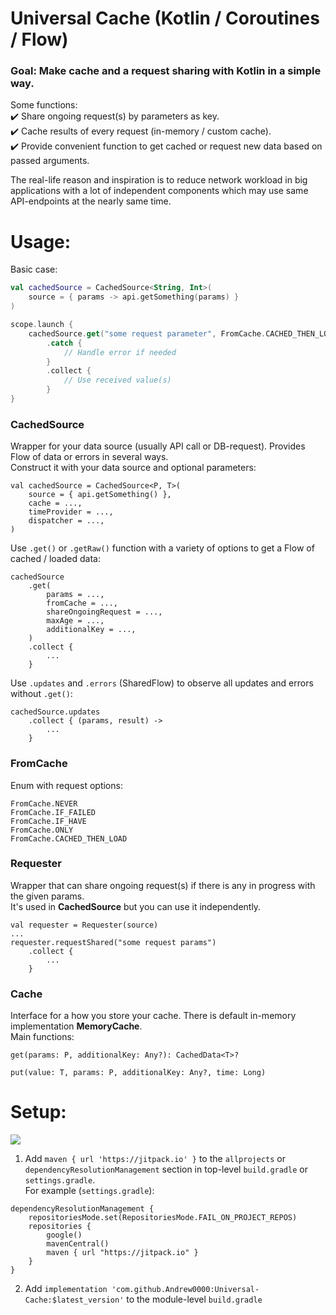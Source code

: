 # Universal Cache (Kotlin / Coroutines / Flow)

### Goal: Make cache and a request sharing with Kotlin in a simple way.

Some functions:  
✔️ Share ongoing request(s) by parameters as key.  
✔️ Cache results of every request (in-memory / custom cache).  
✔️ Provide convenient function to get cached or request new data based on passed arguments.  

The real-life reason and inspiration is to reduce network workload in big applications 
with a lot of independent components which may use same API-endpoints at the nearly same time.

# Usage:

Basic case:  

```kotlin
val cachedSource = CachedSource<String, Int>(
    source = { params -> api.getSomething(params) }
)

scope.launch {
    cachedSource.get("some request parameter", FromCache.CACHED_THEN_LOAD, maxAge = 5_000)
        .catch { 
            // Handle error if needed
        }
        .collect {
            // Use received value(s)
        }
}
```

### CachedSource  
Wrapper for your data source (usually API call or DB-request). Provides Flow of data or errors in several ways.  
Construct it with your data source and optional parameters:  
```
val cachedSource = CachedSource<P, T>(
    source = { api.getSomething() },
    cache = ...,
    timeProvider = ...,
    dispatcher = ...,
)
```
Use `.get()` or `.getRaw()` function with a variety of options to get a Flow of cached / loaded data:
```
cachedSource
    .get(
        params = ...,
        fromCache = ...,
        shareOngoingRequest = ...,
        maxAge = ...,
        additionalKey = ...,
    )
    .collect {
        ...
    }
```
Use `.updates` and `.errors` (SharedFlow) to observe all updates and errors without `.get()`:
```
cachedSource.updates
    .collect { (params, result) ->
        ...
    }
```

### FromCache
Enum with request options:
```
FromCache.NEVER
FromCache.IF_FAILED
FromCache.IF_HAVE
FromCache.ONLY
FromCache.CACHED_THEN_LOAD
```

### Requester  
Wrapper that can share ongoing request(s) if there is any in progress with the given params.  
It's used in **CachedSource** but you can use it independently.  
```
val requester = Requester(source)
...
requester.requestShared("some request params")
    .collect {
        ...
    }
```

### Cache  
Interface for a how you store your cache. There is default in-memory implementation **MemoryCache**.  
Main functions:
```
get(params: P, additionalKey: Any?): CachedData<T>?

put(value: T, params: P, additionalKey: Any?, time: Long)
```

# Setup:  

[![](https://jitpack.io/v/Andrew0000/Universal-Cache.svg)](https://jitpack.io/#Andrew0000/Universal-Cache)

1. Add `maven { url 'https://jitpack.io' }` to the `allprojects` or `dependencyResolutionManagement` section in top-level `build.gradle` or `settings.gradle`.  
For example (`settings.gradle`):
```
dependencyResolutionManagement {
    repositoriesMode.set(RepositoriesMode.FAIL_ON_PROJECT_REPOS)
    repositories {
        google()
        mavenCentral()
        maven { url "https://jitpack.io" }
    }
}
```
2. Add `implementation 'com.github.Andrew0000:Universal-Cache:$latest_version'` to the module-level `build.gradle`  

